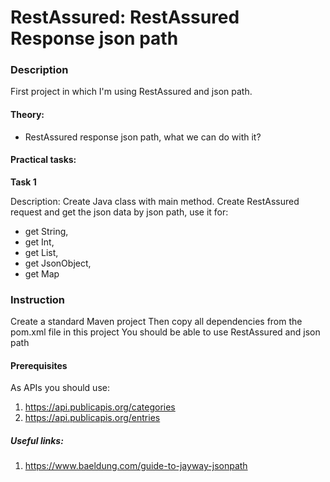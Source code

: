 # RestAssured: RestAssured Response json path

### Description
First project in which I'm using RestAssured and json path.

#### Theory:
* RestAssured response json path, what we can do with it?

#### Practical tasks:
**Task 1**

Description:  Create Java class with main method.
Create RestAssured request and get the json data by json path, use it for:
* get String,
* get Int,
* get List,
* get JsonObject,
* get Map
### Instruction
Create a standard Maven project
Then copy all dependencies from the pom.xml file in this project
You should be able to use RestAssured and json path


#### Prerequisites
As APIs you should use:
1. https://api.publicapis.org/categories
2. https://api.publicapis.org/entries

##### Useful links:
1. https://www.baeldung.com/guide-to-jayway-jsonpath